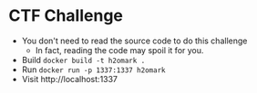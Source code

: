 # CTF Challenge  

- You don't need to read the source code to do this challenge  
  - In fact, reading the code may spoil it for you.
- Build `docker build -t h2omark .`  
- Run `docker run -p 1337:1337 h2omark`  
- Visit http://localhost:1337  
   